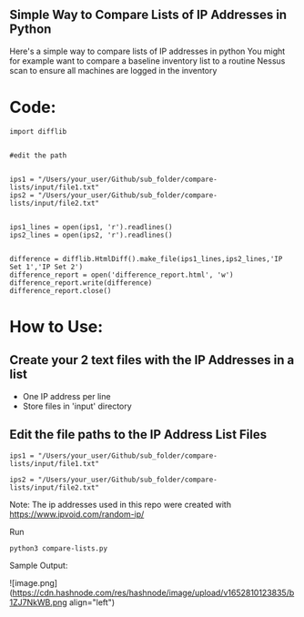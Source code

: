## Simple Way to Compare Lists of IP Addresses in Python

Here's a simple way to compare lists of IP addresses in python
You might for example want to compare a baseline inventory list to a routine Nessus scan to ensure all machines are logged in the inventory

# Code:
```
import difflib
	

#edit the path
	

ips1 = "/Users/your_user/Github/sub_folder/compare-lists/input/file1.txt"
ips2 = "/Users/your_user/Github/sub_folder/compare-lists/input/file2.txt"
	

ips1_lines = open(ips1, 'r').readlines()
ips2_lines = open(ips2, 'r').readlines()
	

difference = difflib.HtmlDiff().make_file(ips1_lines,ips2_lines,'IP Set 1','IP Set 2')
difference_report = open('difference_report.html', 'w')
difference_report.write(difference)
difference_report.close()
```
# How to Use:
## Create your 2 text files with the IP Addresses in a list
- One IP address per line
- Store files in 'input' directory
## Edit the file paths to the IP Address List Files

```
ips1 = "/Users/your_user/Github/sub_folder/compare-lists/input/file1.txt"

ips2 = "/Users/your_user/Github/sub_folder/compare-lists/input/file2.txt"
```

Note: The ip addresses used in this repo were created with https://www.ipvoid.com/random-ip/

Run

```
python3 compare-lists.py
```
Sample Output:


![image.png](https://cdn.hashnode.com/res/hashnode/image/upload/v1652810123835/b1ZJ7NkWB.png align="left")
